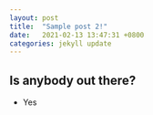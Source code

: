 ```yaml
---
layout: post
title:  "Sample post 2!"
date:   2021-02-13 13:47:31 +0800
categories: jekyll update
---
```



## Is anybody out there?
  - Yes
